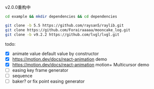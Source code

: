 v2.0.0重构中

```bash
cd example && mkdir dependencies && cd dependencies

git clone -b 5.5 https://github.com/raysan5/raylib.git
git clone https://github.com/Forairaaaaa/mooncake_log.git
git clone -b v9.2.2 https://github.com/lvgl/lvgl.git
```

todo:
- [x] animate value default value by constructor
- [x] https://motion.dev/docs/react-animation demo
- [x] https://motion.dev/docs/react-animation motion+ Multicursor demo
- [ ] easing key frame generator
- [ ] sequence
- [ ] baker? or fix point easing generator